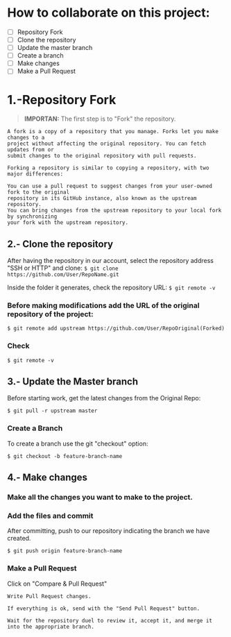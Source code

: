 # How to collaborate on this project: 

- [ ] Repository Fork
- [ ] Clone the repository
- [ ] Update the master branch
- [ ] Create a branch
- [ ] Make changes
- [ ] Make a Pull Request

# 1.-Repository Fork

> **IMPORTAN:** The first step is to "Fork" the repository.

```
A fork is a copy of a repository that you manage. Forks let you make changes to a 
project without affecting the original repository. You can fetch updates from or 
submit changes to the original repository with pull requests.

Forking a repository is similar to copying a repository, with two major differences:

You can use a pull request to suggest changes from your user-owned fork to the original 
repository in its GitHub instance, also known as the upstream repository.
You can bring changes from the upstream repository to your local fork by synchronizing 
your fork with the upstream repository.
```


## 2.- Clone the repository

After having the repository in our account, select the repository address "SSH or HTTP" and clone:
``
$ git clone https://github.com/User/RepoName.git
``

Inside the folder it generates, check the repository URL:
``
$ git remote -v
``

### Before making modifications add the URL of the original repository of the project:

``
$ git remote add upstream https://github.com/User/RepoOriginal(Forked)
``

### Check

``
$ git remote -v
``


## 3.- Update the Master branch
Before starting work, get the latest changes from the Original Repo:

``
$ git pull -r upstream master
``

### Create a Branch
To create a branch use the git "checkout" option:

``
$ git checkout -b feature-branch-name
``


## 4.- Make changes

### Make all the changes you want to make to the project.

### Add the files and commit

After committing, push to our repository indicating the branch we have created.

``
$ git push origin feature-branch-name
``

### Make a Pull Request

Click on "Compare & Pull Request"

```
Write Pull Request changes.

If everything is ok, send with the "Send Pull Request" button.

Wait for the repository duel to review it, accept it, and merge it into the appropriate branch.
```

